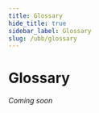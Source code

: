 ```yaml
---
title: Glossary
hide_title: true
sidebar_label: Glossary
slug: /ubb/glossary
---
```


# Glossary
*Coming soon*
